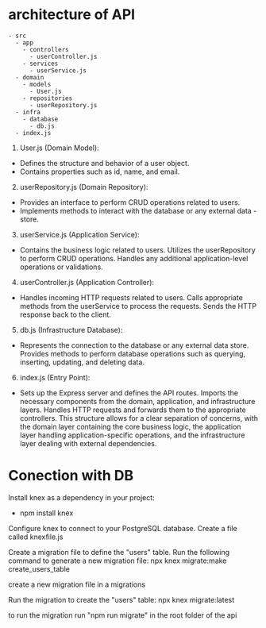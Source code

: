 
# architecture of API
```
- src
  - app
    - controllers
      - userController.js
    - services
      - userService.js
  - domain
    - models
      - User.js
    - repositories
      - userRepository.js
  - infra
    - database
      - db.js
  - index.js
```


1. User.js (Domain Model):

- Defines the structure and behavior of a user object.
- Contains properties such as id, name, and email.
2. userRepository.js (Domain Repository):

- Provides an interface to perform CRUD operations related to users.
- Implements methods to interact with the database or any external data -store.

3. userService.js (Application Service):

- Contains the business logic related to users.
Utilizes the userRepository to perform CRUD operations.
Handles any additional application-level operations or validations.
4. userController.js (Application Controller):

- Handles incoming HTTP requests related to users.
Calls appropriate methods from the userService to process the requests.
Sends the HTTP response back to the client.

5. db.js (Infrastructure Database):

- Represents the connection to the database or any external data store.
Provides methods to perform database operations such as querying, inserting, updating, and deleting data.

6. index.js (Entry Point):

- Sets up the Express server and defines the API routes.
Imports the necessary components from the domain, application, and infrastructure layers.
Handles HTTP requests and forwards them to the appropriate controllers.
This structure allows for a clear separation of concerns, with the domain layer containing the core business logic, the application layer handling application-specific operations, and the infrastructure layer dealing with external dependencies.


# Conection with DB 
Install knex as a dependency in your project:
- npm install knex

Configure knex to connect to your PostgreSQL database. Create a file called knexfile.js

Create a migration file to define the "users" table. Run the following command to generate a new migration file:
npx knex migrate:make create_users_table

create a new migration file in a migrations 

Run the migration to create the "users" table:
npx knex migrate:latest


to run the migration run "npm run migrate" in the root folder of the api
